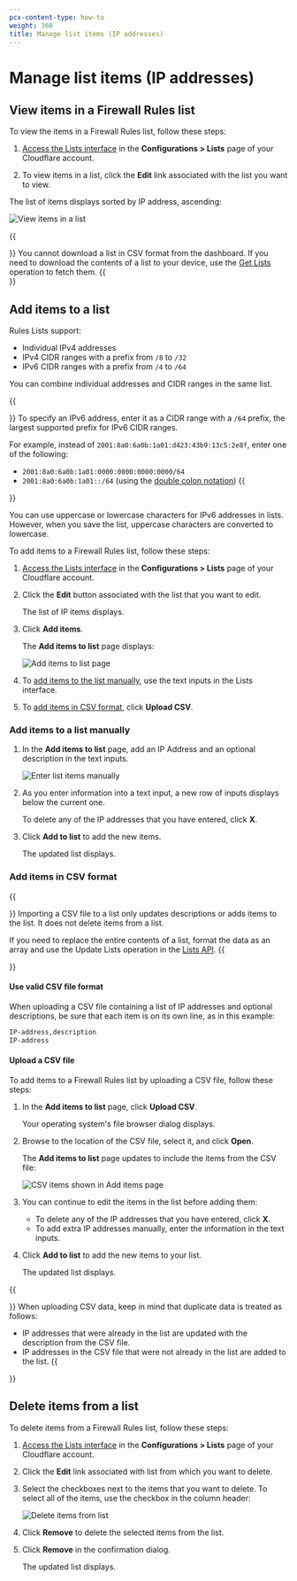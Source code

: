 ```yaml
---
pcx-content-type: how-to
weight: 360
title: Manage list items (IP addresses)
---
```


# Manage list items (IP addresses)

## View items in a Firewall Rules list

To view the items in a Firewall Rules list, follow these steps:

1.  [Access the Lists interface](/firewall/cf-dashboard/rules-lists/) in the **Configurations > Lists** page of your Cloudflare account.

2.  To view items in a list, click the **Edit** link associated with the list you want to view.

The list of items displays sorted by IP address, ascending:

![View items in a list](../../images/lists-view-items-in-list.png)

{{<Aside type="note" header="Note">}}
You cannot download a list in CSV format from the dashboard. If you need to download the contents of a list to your device, use the [Get Lists](https://api.cloudflare.com/#rules-lists-list-lists) operation to fetch them.
{{</Aside>}}

## Add items to a list

Rules Lists support:

- Individual IPv4 addresses
- IPv4 CIDR ranges with a prefix from `/8` to `/32`
- IPv6 CIDR ranges with a prefix from `/4` to `/64`

You can combine individual addresses and CIDR ranges in the same list.

{{<Aside type="note" header="Note">}}
To specify an IPv6 address, enter it as a CIDR range with a `/64` prefix, the largest supported prefix for IPv6 CIDR ranges.

For example, instead of `2001:8a0:6a0b:1a01:d423:43b9:13c5:2e8f`, enter one of the following:

- `2001:8a0:6a0b:1a01:0000:0000:0000:0000/64`
- `2001:8a0:6a0b:1a01::/64` (using the [double colon notation](https://tools.ietf.org/html/rfc5952#section-4.2))
  {{</Aside>}}

You can use uppercase or lowercase characters for IPv6 addresses in lists. However, when you save the list, uppercase characters are converted to lowercase.

To add items to a Firewall Rules list, follow these steps:

1.  [Access the Lists interface](/firewall/cf-dashboard/rules-lists/) in the **Configurations > Lists** page of your Cloudflare account.

2.  Click the **Edit** button associated with the list that you want to edit.

    The list of IP items displays.

3.  Click **Add items**.

    The **Add items to list** page displays:

    ![Add items to list page](../../images/lists-add-items-to-list-page.png)

4.  To [add items to the list manually](#add-items-to-a-list-manually), use the text inputs in the Lists interface.

5.  To [add items in CSV format](/firewall/cf-dashboard/rules-lists/manage-items/#add-items-in-csv-format), click **Upload CSV**.

### Add items to a list manually

1.  In the **Add items to list** page, add an IP Address and an optional description in the text inputs.

    ![Enter list items manually](../../images/lists-add-items-manually.png)

2.  As you enter information into a text input, a new row of inputs displays below the current one.

    To delete any of the IP addresses that you have entered, click **X**.

3.  Click **Add to list** to add the new items.

    The updated list displays.

### Add items in CSV format

{{<Aside type="warning" header="Important">}}
Importing a CSV file to a list only updates descriptions or adds items to the list. It does not delete items from a list.

If you need to replace the entire contents of a list, format the data as an array and use the Update Lists operation in the [Lists API](/firewall/api/cf-lists/endpoints/).
{{</Aside>}}

#### Use valid CSV file format

When uploading a CSV file containing a list of IP addresses and optional descriptions, be sure that each item is on its own line, as in this example:

```txt
IP-address,description
IP-address
```

#### Upload a CSV file

To add items to a Firewall Rules list by uploading a CSV file, follow these steps:

1.  In the **Add items to list** page, click **Upload CSV**.

    Your operating system's file browser dialog displays.

2.  Browse to the location of the CSV file, select it, and click **Open**.

    The **Add items to list** page updates to include the items from the CSV file:

    ![CSV items shown in Add items page](../../images/lists-add-items-csv.png)

3.  You can continue to edit the items in the list before adding them:

    - To delete any of the IP addresses that you have entered, click **X**.
    - To add extra IP addresses manually, enter the information in the text inputs.

4.  Click **Add to list** to add the new items to your list.

    The updated list displays.

{{<Aside type="warning" header="Important">}}
When uploading CSV data, keep in mind that duplicate data is treated as follows:

- IP addresses that were already in the list are updated with the description from the CSV file.
- IP addresses in the CSV file that were not already in the list are added to the list.
  {{</Aside>}}

## Delete items from a list

To delete items from a Firewall Rules list, follow these steps:

1.  [Access the Lists interface](/firewall/cf-dashboard/rules-lists/) in the **Configurations > Lists** page of your Cloudflare account.

2.  Click the **Edit** link associated with list from which you want to delete.

3.  Select the checkboxes next to the items that you want to delete. To select all of the items, use the checkbox in the column header:

    ![Delete items from list](../../images/lists-delete-items.png)

4.  Click **Remove** to delete the selected items from the list.

5.  Click **Remove** in the confirmation dialog.

    The updated list displays.
